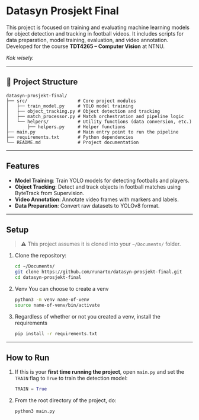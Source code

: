 # Datasyn Prosjekt Final

This project is focused on training and evaluating machine learning models for object detection and tracking in football videos. It includes scripts for data preparation, model training, evaluation, and video annotation. Developed for the course **TDT4265 – Computer Vision** at NTNU.

*Kok wisely.*

---

## 📁 Project Structure

```text
datasyn-prosjekt-final/
├── src/                   # Core project modules
│   ├── train_model.py     # YOLO model training
│   ├── object_tracking.py # Object detection and tracking
│   ├── match_processor.py # Match orchestration and pipeline logic
│   └── helpers/           # Utility functions (data conversion, etc.)
│       ├── helpers.py     # Helper functions
├── main.py                # Main entry point to run the pipeline
├── requirements.txt       # Python dependencies
└── README.md              # Project documentation

```
---

## Features

- **Model Training**: Train YOLO models for detecting footballs and players.
- **Object Tracking**: Detect and track objects in football matches using ByteTrack from Supervision.
- **Video Annotation**: Annotate video frames with markers and labels.
- **Data Preparation**: Convert raw datasets to YOLOv8 format.

---

## Setup

> ⚠️ This project assumes it is cloned into your `~/Documents/` folder.

1. Clone the repository:
   ```bash
   cd ~/Documents/
   git clone https://github.com/runarto/datasyn-prosjekt-final.git
   cd datasyn-prosjekt-final


2. Venv
   You can choose to create a venv
   ```bash
   python3 -m venv name-of-venv
   source name-of-venv/bin/activate

3. Regardless of whether or not you created a venv, install the requirements
   ```bash
   pip install -r requirements.txt

---

## How to Run

1. If this is your **first time running the project**, open `main.py` and set the `TRAIN` flag to `True` to train the detection model:
   ```python
   TRAIN = True

2. From the root directory of the project, do:
   ```bash
   python3 main.py
